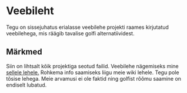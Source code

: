 # Veebileht
Tegu on sissejuhatus erialasse veebilehe projekti raames kirjutatud veebilehega, mis räägib tavalise golfi alternatiividest.

## Märkmed
Siin on lihtsalt kõik projektiga seotud failid. Veebilehe nägemiseks mine [sellele lehele.](https://kodu.ut.ee/~vanasauo/veebileht/)
Rohkema info saamiseks liigu meie wiki lehele.
Tegu pole tõsise lehega. Meie arvamusi ei ole faktid ning golfist rõõmu saamine on endiselt lubatud.

